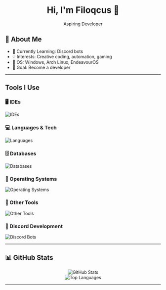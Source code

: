 <h1 align="center">Hi, I'm Filoqcus 👋</h1>
<p align="center">Aspiring Developer</p>

## 📎 About Me

- 🌱 Currently Learning: Discord bots
- 💡 Interests: Creative coding, automation, gaming
- 🐧 OS: Windows, Arch Linux, EndeavourOS
- 🎯 Goal: Become a developer

---

## Tools I Use

### 🖥️ IDEs
<p>
  <img src="https://skillicons.dev/icons?i=clion,webstorm,vscode" alt="IDEs" />
</p>

### 💻 Languages & Tech
<p>
  <img src="https://skillicons.dev/icons?i=js,nodejs,python,cpp" alt="Languages" />
</p>

### 🗄️ Databases
<p>
  <img src="https://skillicons.dev/icons?i=postgresql,mysql" alt="Databases" />
</p>

### 🐧 Operating Systems
<p>
  <img src="https://skillicons.dev/icons?i=linux,arch" alt="Operating Systems" />
</p>

### 🧪 Other Tools
<p>
  <img src="https://skillicons.dev/icons?i=blender,figma,docker" alt="Other Tools" />
</p>

### 🤖 Discord Development
<p>
  <img src="https://skillicons.dev/icons?i=discord,bots,discordjs" alt="Discord Bots" />
</p>

---

## 📊 GitHub Stats

<p align="center">
  <img src="https://github-readme-stats.vercel.app/api?username=Filoqcus&show_icons=true&theme=vision-friendly-dark" alt="GitHub Stats" />
  <br/>
  <img src="https://github-readme-stats.vercel.app/api/top-langs/?username=Filoqcus&layout=compact&theme=vision-friendly-dark" alt="Top Languages" />
</p>

---
